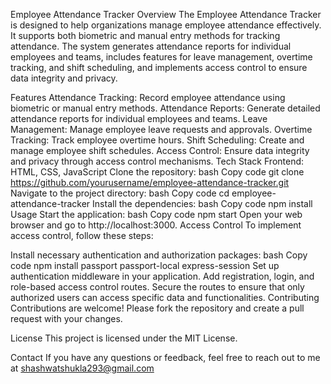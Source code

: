Employee Attendance Tracker
Overview
The Employee Attendance Tracker is designed to help organizations manage employee attendance effectively. It supports both biometric and manual entry methods for tracking attendance. The system generates attendance reports for individual employees and teams, includes features for leave management, overtime tracking, and shift scheduling, and implements access control to ensure data integrity and privacy.

Features
Attendance Tracking: Record employee attendance using biometric or manual entry methods.
Attendance Reports: Generate detailed attendance reports for individual employees and teams.
Leave Management: Manage employee leave requests and approvals.
Overtime Tracking: Track employee overtime hours.
Shift Scheduling: Create and manage employee shift schedules.
Access Control: Ensure data integrity and privacy through access control mechanisms.
Tech Stack
Frontend: HTML, CSS, JavaScript
Clone the repository:
bash
Copy code
git clone https://github.com/yourusername/employee-attendance-tracker.git
Navigate to the project directory:
bash
Copy code
cd employee-attendance-tracker
Install the dependencies:
bash
Copy code
npm install
Usage
Start the application:
bash
Copy code
npm start
Open your web browser and go to http://localhost:3000.
Access Control
To implement access control, follow these steps:

Install necessary authentication and authorization packages:
bash
Copy code
npm install passport passport-local express-session
Set up authentication middleware in your application.
Add registration, login, and role-based access control routes.
Secure the routes to ensure that only authorized users can access specific data and functionalities.
Contributing
Contributions are welcome! Please fork the repository and create a pull request with your changes.

License
This project is licensed under the MIT License.

Contact
If you have any questions or feedback, feel free to reach out to me at shashwatshukla293@gmail.com

